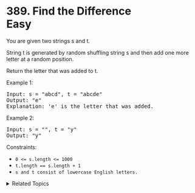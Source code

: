 # 389. Find the Difference<br> Easy

You are given two strings s and t.

String t is generated by random shuffling string s and then add one more letter at a random position.

Return the letter that was added to t.

Example 1:

<pre>
Input: s = "abcd", t = "abcde"
Output: "e"
Explanation: 'e' is the letter that was added.
</pre>

Example 2:

<pre>
Input: s = "", t = "y"
Output: "y"
</pre>

Constraints:

- `0 <= s.length <= 1000`
- `t.length == s.length + 1`
- `s and t consist of lowercase English letters.`

<details>

<summary> Related Topics </summary>

-   `Bit Manipulation`
-   `Array`

</details>
